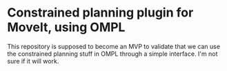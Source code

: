 # Constrained planning plugin for MoveIt, using OMPL

This repository is supposed to become an MVP to validate that we can use the constrained planning stuff in OMPL through a simple interface.
I'm not sure if it will work.
